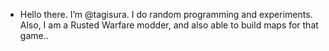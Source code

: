 - Hello there.  I’m @tagisura. I do random programming and experiments. 
Also, I am a Rusted Warfare modder, and also able to build maps for that game.. 
<!---
tagisura/tagisura is a ✨ special ✨ repository because its `README.md` (this file) appears on your GitHub profile.
You can click the Preview link to take a look at your changes.
--->
